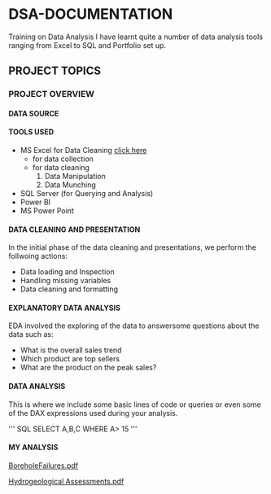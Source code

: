 # DSA-DOCUMENTATION
Training on Data Analysis
I have learnt quite a number of data analysis tools ranging from Excel to SQL and Portfolio set up. 

## PROJECT TOPICS


### PROJECT OVERVIEW


#### DATA SOURCE


#### TOOLS USED
- MS Excel for Data Cleaning [click here](https://www.unhcr.org/get-involved/work-us/become-supplier/how-bid-tender-event)
  - for data collection
  - for data cleaning
    1. Data Manipulation
    2. Data Munching
- SQL Server (for Querying and Analysis)
- Power BI
- MS Power Point

#### DATA CLEANING AND PRESENTATION
In the initial phase of the data cleaning and presentations, we perform the follwoing actions:
  - Data loading and Inspection
  - Handling missing variables
  - Data cleaning and formatting


#### EXPLANATORY DATA ANALYSIS
EDA involved the exploring of the data to answersome questions about the data such as:
  - What is the overall sales trend
  - Which product are top sellers
  - What are the product on the peak sales?


#### DATA ANALYSIS
This is where we include some basic lines of code or queries or even some of the DAX expressions used during your analysis.

''' SQL
SELECT A,B,C
WHERE A> 15
'''

#### MY ANALYSIS

[BoreholeFailures.pdf](https://github.com/user-attachments/files/20518744/BoreholeFailures.pdf)






[Hydrogeological Assessments.pdf](https://github.com/user-attachments/files/20518751/Hydrogeological.Assessments.pdf)
